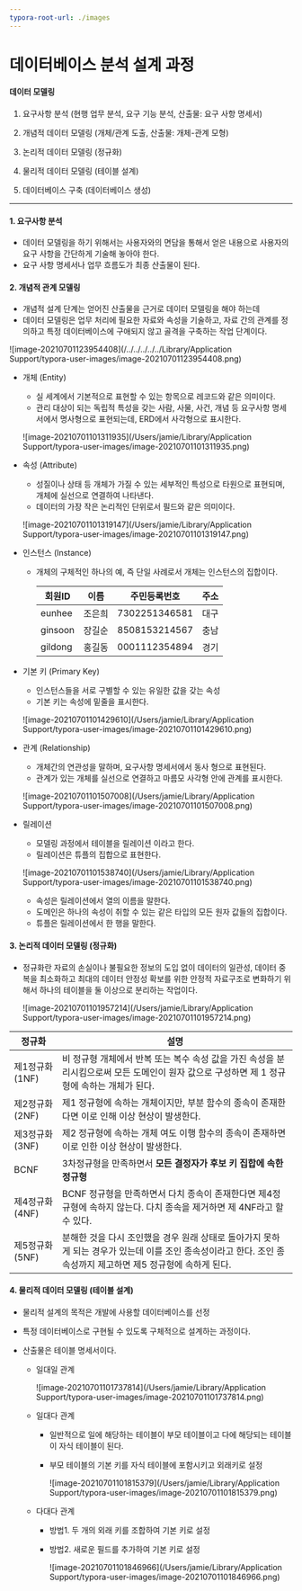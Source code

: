 ```yaml
---
typora-root-url: ./images
---
```


# 데이터베이스 분석 설계 과정

#### 데이터 모델링

1. 요구사항 분석 (현행 업무 분석, 요구 기능 분석, 산출물: 요구 사항 명세서)

2. 개념적 데이터 모델링 (개체/관계 도출, 산출물: 개체-관계 모형)

3. 논리적 데이터 모델링 (정규화)

4. 물리적 데이터 모델링 (테이블 설계)

5. 데이터베이스 구축 (데이터베이스 생성)

---

#### 1. 요구사항 분석

* 데이터 모델링을 하기 위해서는 사용자와의 면담을 통해서 얻은 내용으로 사용자의 요구 사항을 간단하게 기술해 놓아야 한다.
* 요구 사항 명세서나 업무 흐름도가 최종 산출물이 된다.



#### 2. 개념적 관계 모델링

* 개념적 설계 단계는 얻어진 산출물을 근거로 데이터 모델링을 해야 하는데
* 데이터 모델링은 업무 처리에 필요한 자료와 속성을 기술하고, 자료 간의 관계를 정의하고 특정 데이터베이스에 구애되지 않고 골격을 구축하는 작업 단계이다. 

![image-20210701123954408](/../../../../../Library/Application Support/typora-user-images/image-20210701123954408.png)

* 개체 (Entity)

  * 실 세계에서 기본적으로 표현할 수 있는 항목으로 레코드와 같은 의미이다.
  * 관리 대상이 되는 독립적 특성을 갖는 사람, 사물, 사건, 개념 등 요구사항 명세서에서 명사형으로 표현되는데, ERD에서 사각형으로 표시한다.

  ![image-20210701101311935](/Users/jamie/Library/Application Support/typora-user-images/image-20210701101311935.png)

* 속성 (Attribute)

  * 성질이나 상태 등 개체가 가질 수 있는 세부적인 특성으로 타원으로 표현되며, 개체에 실선으로 연결하여 나타낸다. 
  * 데이터의 가장 작은 논리적인 단위로서 필드와 같은 의미이다.

  ![image-20210701101319147](/Users/jamie/Library/Application Support/typora-user-images/image-20210701101319147.png)

* 인스턴스 (Instance)

  * 개체의 구체적인 하나의 예, 즉 단일 사례로서 개체는 인스턴스의 집합이다.

    | 회원ID  | 이름   | 주민등록번호  | 주소 |
    | ------- | ------ | ------------- | ---- |
    | eunhee  | 조은희 | 7302251346581 | 대구 |
    | ginsoon | 장길순 | 8508153214567 | 충남 |
    | gildong | 홍길동 | 0001112354894 | 경기 |

* 기본 키 (Primary Key)

  * 인스턴스들을 서로 구별할 수 있는 유일한 값을 갖는 속성
  * 기본 키는 속성에 밑줄을 표시한다.

  ![image-20210701101429610](/Users/jamie/Library/Application Support/typora-user-images/image-20210701101429610.png)

* 관계 (Relationship)

  * 개체간의 연관성을 말하며, 요구사항 명세서에서 동사 형으로 표현된다.
  * 관계가 있는 개체를 실선으로 연결하고 마름모 사각형 안에 관계를 표시한다.

  ![image-20210701101507008](/Users/jamie/Library/Application Support/typora-user-images/image-20210701101507008.png)

* 릴레이션

  * 모델링 과정에서 테이블을 릴레이션 이라고 한다.
  * 릴레이션은 튜플의 집합으로 표현한다.

  ![image-20210701101538740](/Users/jamie/Library/Application Support/typora-user-images/image-20210701101538740.png)
  * 속성은 릴레이션에서 열의 이름을 말한다.
  * 도메인은 하나의 속성이 취할 수 있는 같은 타입의 모든 원자 값들의 집합이다.
  * 튜플은 릴레이션에서 한 행을 말한다.



#### 3. 논리적 데이터 모델링 (정규화)

* 정규화란 자료의 손실이나 불필요한 정보의 도입 없이 데이터의 일관성, 데이터 중복을 최소화하고 최대의 데이터 안정성 확보를 위한 안정적 자료구조로 변화하기 위해서 하나의 테이블을 둘 이상으로 분리하는 작업이다.

  ![image-20210701101957214](/Users/jamie/Library/Application Support/typora-user-images/image-20210701101957214.png)

| 정규화          | 설명                                                         |
| --------------- | ------------------------------------------------------------ |
| 제1정규화 (1NF) | 비 정규형 개체에서 반복 또는 복수 속성 값을 가진 속성을 분리시킴으로써 모든 도메인이 원자 값으로 구성하면 제 1 정규형에 속하는 개체가 된다. |
| 제2정규화(2NF)  | 제1 정규형에 속하는 개체이지만, 부분 함수의 종속이 존재한다면 이로 인해 이상 현상이 발생한다. |
| 제3정규화(3NF)  | 제2 정규형에 속하는 개체 여도 이행 함수의 종속이 존재하면 이로 인한 이상 현상이 발생한다. |
| BCNF            | 3차정규형을 만족하면서 **모든 결정자가 후보 키 집합에 속한 정규형** |
| 제4정규화(4NF)  | BCNF 정규형을 만족하면서 다치 종속이 존재한다면 제4정규형에 속하지 않는다. 다치 종속을 제거하면 제 4NF라고 할 수 있다. |
| 제5정규화(5NF)  | 분해한 것을 다시 조인했을 경우 원래 상태로 돌아가지 못하게 되는 경우가 있는데 이를 조인 종속성이라고 한다. 조인 종속성까지 제고하면 제5 정규형에 속하게 된다. |



#### 4. 물리적 데이터 모델링 (테이블 설계)

* 물리적 설계의 목적은 개발에 사용할 데이터베이스를 선정

* 특정 데이터베이스로 구현될 수 있도록 구체적으로 설계하는 과정이다.

* 산출물은 테이블 명세서이다. 

  * 일대일 관계

    ![image-20210701101737814](/Users/jamie/Library/Application Support/typora-user-images/image-20210701101737814.png)

  * 일대다 관계

    * 일반적으로 일에 해당하는 테이블이 부모 테이블이고 다에 해당되는 테이블이 자식 테이블이 된다.

    * 부모 테이블의 기본 키를 자식 테이블에 포함시키고 외래키로 설정

      ![image-20210701101815379](/Users/jamie/Library/Application Support/typora-user-images/image-20210701101815379.png)

  * 다대다 관계

    * 방법1. 두 개의 외래 키를 조합하여 기본 키로 설정

    * 방법2. 새로운 필드를 추가하여 기본 키로 설정

      ![image-20210701101846966](/Users/jamie/Library/Application Support/typora-user-images/image-20210701101846966.png)

